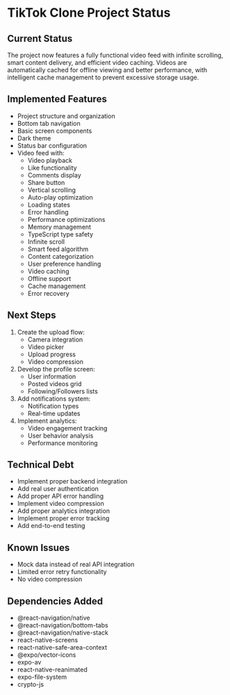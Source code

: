 # TikTok Clone Project Status

## Current Status
The project now features a fully functional video feed with infinite scrolling, smart content delivery, and efficient video caching. Videos are automatically cached for offline viewing and better performance, with intelligent cache management to prevent excessive storage usage.

## Implemented Features
- Project structure and organization
- Bottom tab navigation
- Basic screen components
- Dark theme
- Status bar configuration
- Video feed with:
  - Video playback
  - Like functionality
  - Comments display
  - Share button
  - Vertical scrolling
  - Auto-play optimization
  - Loading states
  - Error handling
  - Performance optimizations
  - Memory management
  - TypeScript type safety
  - Infinite scroll
  - Smart feed algorithm
  - Content categorization
  - User preference handling
  - Video caching
  - Offline support
  - Cache management
  - Error recovery

## Next Steps
1. Create the upload flow:
   - Camera integration
   - Video picker
   - Upload progress
   - Video compression
2. Develop the profile screen:
   - User information
   - Posted videos grid
   - Following/Followers lists
3. Add notifications system:
   - Notification types
   - Real-time updates
4. Implement analytics:
   - Video engagement tracking
   - User behavior analysis
   - Performance monitoring

## Technical Debt
- Implement proper backend integration
- Add real user authentication
- Add proper API error handling
- Implement video compression
- Add proper analytics integration
- Implement proper error tracking
- Add end-to-end testing

## Known Issues
- Mock data instead of real API integration
- Limited error retry functionality
- No video compression

## Dependencies Added
- @react-navigation/native
- @react-navigation/bottom-tabs
- @react-navigation/native-stack
- react-native-screens
- react-native-safe-area-context
- @expo/vector-icons
- expo-av
- react-native-reanimated
- expo-file-system
- crypto-js 